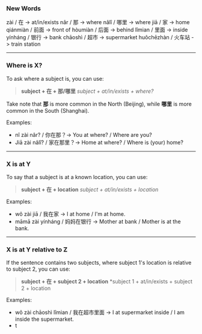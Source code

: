 ### New Words

zài / 在 -> at/in/exists
nâr / 那 -> where
nâlî / 哪里 -> where
jiā / 家 -> home
qiánmiàn / 前面 -> front of
hòumiàn / 后面 -> behind
lîmian / 里面 -> inside
yínháng / 银行 -> bank
chāoshì / 超市 -> supermarket 
huôchēzhàn / 火车站 -> train station

---
### Where is X?

To ask where a subject is, you can use:

> **subject + 在 + 那/哪里**
> *subject + at/in/exists + where?*

Take note that **那** is more common in the North (Beijing), while **哪里** is more common in the South (Shanghai).

Examples:
- nî zài nâr? / 你在那？-> You at where? / Where are you?
- Jiā zài nâlî? / 家在那里？-> Home at where? / Where is (your) home?

---
### X is at Y

To say that a subject is at a known location, you can use:

>**subject + 在 + location**
> *subject + at/in/exists + location*

Examples:
- wô zài jiā / 我在家 -> I at home / I'm at home.
- māmā zài yínháng / 妈妈在银行 -> Mother at bank / Mother is at the bank.

---
### X is at Y relative to Z

If the sentence contains two subjects, where subject 1's location is relative to subject 2, you can use:

>**subject + 在 + subject 2 + location**
> *subject 1 + at/in/exists + subject 2 + location

Examples:
- wô zài chāoshì lîmian / 我在超市里面 -> I at supermarket inside / I am inside the supermarket.
- t
